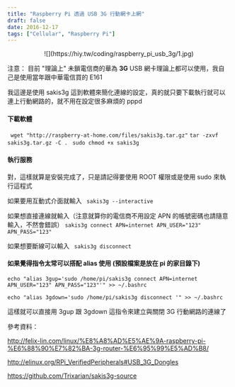 ```yaml
---
title: "Raspberry Pi 透過 USB 3G 行動網卡上網"
draft: false
date: 2016-12-17
tags: ["Cellular", "Raspberry Pi"]
---
```



<center>
![](https://hiy.tw/coding/raspberry_pi_usb_3g/1.jpg)
</center>


注意： 目前 "理論上" 未鎖電信商的華為 **3G** USB 網卡理論上都可以使用，我自己是使用當年跟中華電信買的 E161 

我這邊是使用 sakis3g  這到軟體來簡化連線的設定，真的就只要下載執行就可以連上行動網路的，就不用在設定很多麻煩的 pppd

<!--more-->

#### 下載軟體

```  wget "http://raspberry-at-home.com/files/sakis3g.tar.gz" ```
``` tar -zxvf sakis3g.tar.gz -C . ```
``` sudo chmod +x sakis3g```


#### 執行服務

對，這樣就算是安裝完成了，只是請記得要使用 ROOT 權限或是使用 sudo 來執行這程式

如果要用互動式介面就輸入
``` sakis3g --interactive```

如果想直接連線就輸入（注意就算你的電信商不用設定 APN 的帳號密碼也請隨意輸入，不然會錯誤）
``` sakis3g connect APN=internet APN_USER="123" APN_PASS="123" ```

如果想要斷線可以輸入
``` sakis3g disconnect```

#### 如果覺得指令太常可以搭配 alias 使用 (預設檔案是放在 pi 的家目錄下)

```echo "alias 3gup='sudo /home/pi/sakis3g connect APN=internet APN_USER="123" APN_PASS="123"'" >> ~/.bashrc ```

```echo "alias 3gdown='sudo /home/pi/sakis3g disconnect '" >> ~/.bashrc ```

這樣就可以直接用 3gup 跟 3gdown 這指令來建立與關閉 3G 行動網路的連線了

參考資料：

http://felix-lin.com/linux/%E8%A8%AD%E5%AE%9A-raspberry-pi-%E6%88%90%E7%82%BA-3g-router-%E6%95%99%E5%AD%B8/

http://elinux.org/RPi_VerifiedPeripherals#USB_3G_Dongles

https://github.com/Trixarian/sakis3g-source






